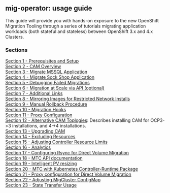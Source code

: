 ## mig-operator: usage guide

This guide will provide you with hands-on exposure to the new OpenShift Migration Tooling through a series of tutorials migrating application workloads (both stateful and stateless) between OpenShift 3.x and 4.x Clusters.

### Sections

[Section 1 - Prerequisites and Setup](./1.md)<br>
[Section 2 - CAM Overview](./2.md)<br>
[Section 3 - Migrate MSSQL Application](./3.md)<br>
[Section 4 - Migrate Sock Shop Application](./4.md)<br>
[Section 5 - Debugging Failed Migrations](./5.md)<br>
[Section 6 - Migration at Scale via API (optional)](./6.md)<br>
[Section 7 - Additional Links](./7.md)<br>
[Section 8 - Mirroring Images for Restricted Network Installs](https://docs.openshift.com/container-platform/4.8/migrating_from_ocp_3_to_4/installing-restricted-3-4.html)<br>
[Section 9 - Manual Rollback Procedure](./9.md)<br>
[Section 10 - Migration Hooks](./10.md)<br>
[Section 11 - Proxy Configuration](./11.md)<br>
[Section 12 - Alternative CAM Toplogies](./AlternativeCAMTopologies.md): Describes
installing CAM for OCP3->3 installations, and 4->4 installations.<br>
[Section 13 - Upgrading CAM](./UpgradingCAM.md)<br>
[Section 14 - Excluding Resources](./ExcludeResources.md)<br>
[Section 15 - Adjusting Controller Resource Limits](./AdjustingControllerLimits.md)<br>
[Section 16 - Analytics](./Analytics.md)<br>
[Section 17 - Configuring Rsync for Direct Volume Migration](./RsyncConfiguration.md)<br>
[Section 18 - MTC API documentation](./MTCAPIDoc.md)<br>
[Section 19 - Intelligent PV resizing](./IntelligentPVResizing.md)<br>
[Section 20 - MTC with Kubernetes Controller-Runtime Package](./MTCControllerRuntime.md)<br>
[Section 21 - Proxy configuration for Direct Volume Migration](./DVMProxyConfiguration.md)<br>
[Section 22 - Adjusting MigCluster ConfigMap](./MigClusterConfiguration.md)<br>
[Section 23 - State Transfer Usage](./StateTransferUsage.md)<br>

